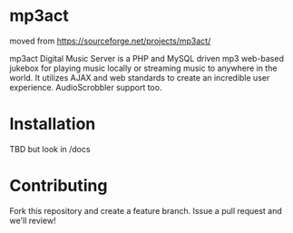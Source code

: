 # mp3act

moved from https://sourceforge.net/projects/mp3act/

mp3act Digital Music Server is a PHP and MySQL driven mp3 web-based jukebox for playing music locally or streaming music to anywhere in the world. It utilizes AJAX and web standards to create an incredible user experience. AudioScrobbler support too.

# Installation

TBD but look in /docs

# Contributing

Fork this repository and create a feature branch. Issue a pull request and we'll review!
